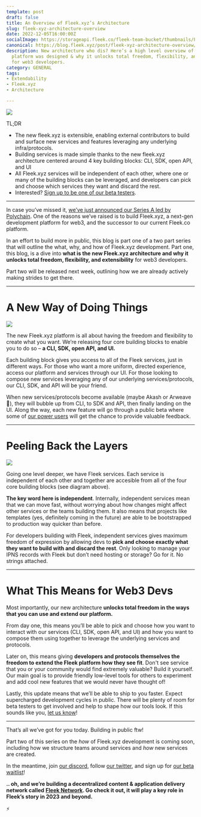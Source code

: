```yaml
---
template: post
draft: false
title: An Overview of Fleek.xyz’s Architecture
slug: fleek-xyz-architecture-overview
date: 2022-12-05T16:00:00Z
socialImage: https://storageapi.fleek.co/fleek-team-bucket/thumbnails/Fleek-XYZ-Architecture.png
canonical: https://blog.fleek.xyz/post/fleek-xyz-architecture-overview/
description: New architecture who dis? Here’s a high level overview of how our new
  platform was designed & why it unlocks total freedom, flexibility, and extensibility
  for web3 developers.
category: GENERAL
tags:
- Extendability
- Fleek.xyz
- Architecture

---
```

![](https://storageapi.fleek.co/fleek-team-bucket/thumbnails/Fleek-XYZ-Architecture.png)

TL;DR

* The new fleek.xyz is extensible, enabling external contributors to build and surface new services and features leveraging any underlying infra/protocols.
* Building services is made simple thanks to the new fleek.xyz architecture centered around 4 key building blocks: CLI, SDK, open API, and UI
* All Fleek.xyz services will be independent of each other, where one or many of the building blocks can be leveraged, and developers can pick and choose which services they want and discard the rest.
* Interested? [Sign up to be one of our beta testers](https://fleek.xyz).

***

In case you’ve missed it, [we’ve just announced our Series A led by Polychain](https://blog.fleek.co/posts/introducing-fleek-network-and-fleek-xyz). One of the reasons we’ve raised is to build Fleek.xyz, a next-gen development platform for web3, and the successor to our current Fleek.co platform.

In an effort to build more in public, this blog is part one of a two part series that will outline the what, why, and how of Fleek.xyz development. Part one, this blog, is a dive into **what is the new Fleek.xyz architecture and why it unlocks total freedom, flexibility, and extensibility** for web3 developers. 

Part two will be released next week, outlining how we are already actively making strides to get there.

***

# A New Way of Doing Things

![](https://storageapi.fleek.co/fleek-team-bucket/Blogs/xyz-arch-blocks.png)

The new Fleek.xyz platform is all about having the freedom and flexibility to create what you want. We’re releasing four core building blocks to enable you to do so – **a CLI, SDK, open API, and UI.**

Each building block gives you access to all of the Fleek services, just in different ways. For those who want a more uniform, directed experience, access our platform and services through our UI. For those looking to compose new services leveraging any of our underlying services/protocols, our CLI, SDK, and API will be your friend.

When new services/protocols become available (maybe Akash or Arweave 👀), they will bubble up from CLI, to SDK and API, then finally landing on the UI. Along the way, each new feature will go through a public beta where some of [our power users](https://discord.gg/fleek) will get the chance to provide valuable feedback.

***

# Peeling Back the Layers

![](https://storageapi.fleek.co/fleek-team-bucket/Blogs/xyz-arch-services.png)

Going one level deeper, we have Fleek services. Each service is independent of each other and together are accesible from all of the four core building blocks (see diagram above).

**The key word here is independent**. Internally, independent services mean that we can move fast, without worrying about how changes might affect other services or the teams building them. It also means that projects like templates (yes, definitely coming in the future) are able to be bootstrapped to production way quicker than before.

For developers building with Fleek, independent services gives maximum freedom of expression by allowing devs to **pick and choose exactly what they want to build with and discard the rest**. Only looking to manage your IPNS records with Fleek but don’t need hosting or storage? Go for it. No strings attached.

***

# What This Means for Web3 Devs

Most importantly, our new architecture **unlocks total freedom in the ways that you can use and extend our platform.**

From day one, this means you’ll be able to pick and choose how you want to interact with our services (CLI, SDK, open API, and UI) and how you want to compose them using together to leverage the underlying services and protocols.

Later on, this means giving **developers and protocols themselves the freedom to extend the Fleek platform how they see fit**. Don't see service that you or your community would find extremely valuable? Build it yourself. Our main goal is to provide friendly low-level tools for others to experiment and add cool new features that we would never have thought of!

Lastly, this update means that we’ll be able to ship to you faster. Expect supercharged development cycles in public. There will be plenty of room for beta testers to get involved and help to shape how our tools look. If this sounds like you, [let us know](https://discord.gg/fleek)!

***

That’s all we’ve got for you today. Building in public ftw!

Part two of this series on the _how_ of Fleek.xyz development is coming soon, including how we structure teams around services and _how_ new services are created.

In the meantime, join [our discord](https://discord.gg/fleek), follow [our twitter](https://twitter.com/fleekxyz), and sign up for [our beta waitlist](https://fleek.xyz)!

**.. oh, and we’re building a decentralized content & application delivery network called** [**Fleek Network**](https://fleek.network)**. Go check it out, it will play a key role in Fleek’s story in 2023 and beyond.**

⚡️
